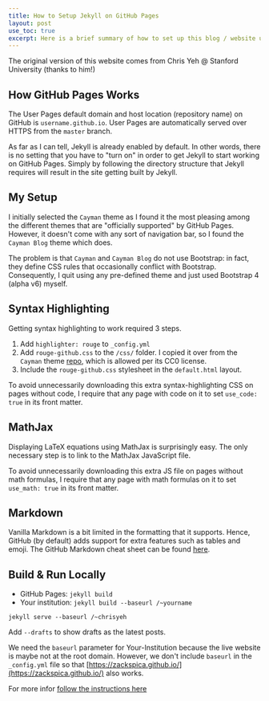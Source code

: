 ```yaml
---
title: How to Setup Jekyll on GitHub Pages
layout: post
use_toc: true
excerpt: Here is a brief summary of how to set up this blog / website using Jekyll on GitHub Pages.
---
```


The original version of this website comes from Chris Yeh @ Stanford University (thanks to him!)

## How GitHub Pages Works

The User Pages default domain and host location (repository name) on GitHub is `username.github.io`. User Pages are automatically served over HTTPS from the `master` branch.

As far as I can tell, Jekyll is already enabled by default. In other words, there is no setting that you have to "turn on" in order to get Jekyll to start working on GitHub Pages. Simply by following the directory structure that Jekyll requires will result in the site getting built by Jekyll.

## My Setup

I initially selected the `Cayman` theme as I found it the most pleasing among the different themes that are "officially supported" by GitHub Pages. However, it doesn't come with any sort of navigation bar, so I found the `Cayman Blog` theme which does.

The problem is that `Cayman` and `Cayman Blog` do not use Bootstrap: in fact, they define CSS rules that occasionally conflict with Bootstrap. Consequently, I quit using any pre-defined theme and just used Bootstrap 4 (alpha v6) myself.

## Syntax Highlighting

Getting syntax highlighting to work required 3 steps.
1. Add `highlighter: rouge` to `_config.yml`
2. Add `rouge-github.css` to the `/css/` folder. I copied it over from the `Cayman` theme [repo](https://github.com/pages-themes/cayman/blob/master/_sass/rouge-github.scss), which is allowed per its CC0 license.
3. Include the `rouge-github.css` stylesheet in the `default.html` layout.

To avoid unnecessarily downloading this extra syntax-highlighting CSS on pages without code, I require that any page with code on it to set `use_code: true` in its front matter.

## MathJax

Displaying LaTeX equations using MathJax is surprisingly easy. The only necessary step is to link to the MathJax JavaScript file.

To avoid unnecessarily downloading this extra JS file on pages without math formulas, I require that any page with math formulas on it to set `use_math: true` in its front matter.

## Markdown

Vanilla Markdown is a bit limited in the formatting that it supports. Hence, GitHub (by default) adds support for extra features such as tables and emoji. The GitHub Markdown cheat sheet can be found [here](https://enterprise.github.com/downloads/en/markdown-cheatsheet.pdf).

## Build & Run Locally

- GitHub Pages: `jekyll build` 
- Your institution: `jekyll build --baseurl /~yourname`


`jekyll serve --baseurl /~chrisyeh`

Add `--drafts` to show drafts as the latest posts.

We need the `baseurl` parameter for Your-Institution because the live website is maybe not at the root domain. However, we don't include `baseurl` in the `_config.yml` file so that [https://zackspica.github.io/](https://zackspica.github.io/) also works.

For more infor [follow the instructions here](https://help.github.com/articles/setting-up-your-github-pages-site-locally-with-jekyll/)

